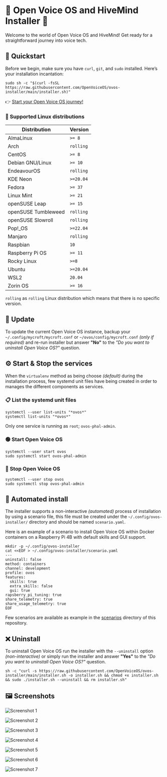 # 🎉 Open Voice OS and HiveMind Installer 🎉

Welcome to the world of Open Voice OS and HiveMind! Get ready for a straightforward journey into voice tech.

## 🚀 Quickstart

Before we begin, make sure you have `curl`, `git`, and `sudo` installed. Here’s your installation incantation:

```shell
sudo sh -c "$(curl -fsSL https://raw.githubusercontent.com/OpenVoiceOS/ovos-installer/main/installer.sh)"
```

👉 [Start your Open Voice OS journey!](https://community.openconversational.ai/t/howto-begin-your-open-voice-os-journey-with-the-ovos-installer/14900)

### 🐧 Supported Linux distributions

| Distribution        | Version   |
| ------------------- | --------- |
| AlmaLinux           | `>= 8`    |
| Arch                | `rolling` |
| CentOS              | `>= 8`    |
| Debian GNU/Linux    | `>= 10`   |
| EndeavourOS         | `rolling` |
| KDE Neon            | `>=20.04` |
| Fedora              | `>= 37`   |
| Linux Mint          | `>= 21`   |
| openSUSE Leap       | `>= 15`   |
| openSUSE Tumbleweed | `rolling` |
| openSUSE Slowroll   | `rolling` |
| Pop!_OS            | `>=22.04` |
| Manjaro             | `rolling` |
| Raspbian            | `10`      |
| Raspberry Pi OS     | `>= 11`   |
| Rocky Linux         | `>=8`     |
| Ubuntu              | `>=20.04` |
| WSL2                | `20.04`   |
| Zorin OS            | `>= 16`   |

`rolling` as `rolling` Linux distribution which means that there is no specific version.

## 🔄 Update

To update the current Open Voice OS instance, backup your `~/.config/mycroft/mycroft.conf` or `~/ovos/config/mycroft.conf` _(only if required)_ and re-run installer but answer **"No"** to the _"Do you want to uninstall Open Voice OS?"_ question.

## ⚙️ Start & Stop the services

When the `virtualenv` method as being choose _(default)_ during the installation process, few systemd unit files have being created in order to manages the different components as services.

### 📋 List the systemd unit files

```shell
systemctl --user list-units "*ovos*"
systemctl list-units "*ovos*"
```

Only one service is running as `root`; `ovos-phal-admin`.

### 🟢 Start Open Voice OS

```shell
systemctl --user start ovos
sudo systemctl start ovos-phal-admin
```

### 🔴 Stop Open Voice OS

```shell
systemctl --user stop ovos
sudo systemctl stop ovos-phal-admin
```

## 🤖 Automated install

The installer supports a non-interactive _(automated)_ process of installation by using a scenario file, this file must be created under the `~/.config/ovos-installer/` directory and should be named `scenario.yaml`.

Here is an example of a scenario to install Open Voice OS within Docker containers on a Raspberry Pi 4B with default skills and GUI support.

```shell
mkdir -p ~/.config/ovos-installer
cat <<EOF > ~/.config/ovos-installer/scenario.yaml
---
uninstall: false
method: containers
channel: development
profile: ovos
features:
  skills: true
  extra_skills: false
  gui: true
rapsberry_pi_tuning: true
share_telemetry: true
share_usage_telemetry: true
EOF
```

Few scenarios are available as example in the [scenarios](https://github.com/OpenVoiceOS/ovos-installer/tree/main/scenarios) directory of this repository.

## ❌ Uninstall

To uninstall Open Voice OS run the installer with the `--uninstall` option _(non-interactive)_ or simply run the installer and answer **"Yes"** to the _"Do you want to uninstall Open Voice OS?"_ question.

```shell
sh -c "curl -s https://raw.githubusercontent.com/OpenVoiceOS/ovos-installer/main/installer.sh -o installer.sh && chmod +x installer.sh && sudo ./installer.sh --uninstall && rm installer.sh"
```

## 🖼️ Screenshots

![Screenshot 1](docs/images/screenshot_1.png)

![Screenshot 2](docs/images/screenshot_3.png)

![Screenshot 3](docs/images/screenshot_4.png)

![Screenshot 4](docs/images/screenshot_5.png)

![Screenshot 5](docs/images/screenshot_6.png)

![Screenshot 6](docs/images/screenshot_7.png)

![Screenshot 7](docs/images/screenshot_8.png)
